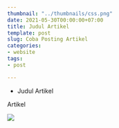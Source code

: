```yaml
---
thumbnail: "../thumbnails/css.png"
date: 2021-05-30T00:00:00+07:00
title: Judul Artikel
template: post
slug: Coba Posting Artikel
categories:
- website
tags:
- post

---
```

* Judul Artikel

Artikel

![](/images/netlify.png)